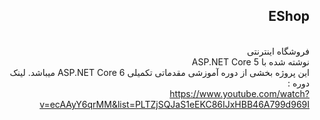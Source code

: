 ﻿<div dir="rtl">

## EShop
<br>
فروشگاه اینترنتی
<br>
نوشته شده با ASP.NET Core 5
<br>
این پروژه بخشی از دوره آموزشی مقدماتی تکمیلی ASP.NET Core 6 میباشد.
لینک دوره :
<br>
<a href="https://www.youtube.com/watch?v=ecAAyY6qrMM&list=PLTZjSQJaS1eEKC86IJxHBB46A799d969I">https://www.youtube.com/watch?v=ecAAyY6qrMM&list=PLTZjSQJaS1eEKC86IJxHBB46A799d969I</a>
</div>